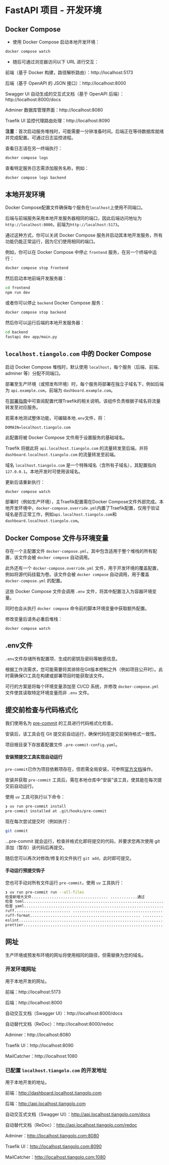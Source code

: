 # FastAPI 项目 - 开发环境

## Docker Compose

* 使用 Docker Compose 启动本地开发环境：

```bash
docker compose watch
```

* 随后可通过浏览器访问以下 URL 进行交互：

前端（基于 Docker 构建，路径解析路由）：http://localhost:5173

后端（基于 OpenAPI 的 JSON 接口）：http://localhost:8000

Swagger UI 自动生成的交互式文档（基于 OpenAPI 后端）：http://localhost:8000/docs

Adminer 数据库管理界面：http://localhost:8080

Traefik UI 监控代理路由处理：http://localhost:8090

**注意**：首次启动服务堆栈时，可能需要一分钟准备时间。后端正在等待数据库就绪并完成配置。可通过日志监控进程。

查看日志请在另一终端执行：

```bash
docker compose logs
```

查看特定服务日志需添加服务名称，例如：

```bash
docker compose logs backend
```

## 本地开发环境

Docker Compose配置文件确保每个服务在`localhost`上使用不同端口。

后端与前端服务采用本地开发服务器相同的端口，因此后端访问地址为`http://localhost:8000`，前端为`http://localhost:5173`。

通过这种方式，你可以关闭 Docker Compose 服务并启动其本地开发服务，所有功能仍能正常运行，因为它们使用相同的端口。

例如，你可以在 Docker Compose 中停止 `frontend` 服务，在另一个终端中运行：

```bash
docker compose stop frontend
```

然后启动本地前端开发服务器：

```bash
cd frontend
npm run dev
```

或者你可以停止 `backend` Docker Compose 服务：

```bash
docker compose stop backend
```

然后你可以运行后端的本地开发服务器：

```bash
cd backend
fastapi dev app/main.py
```

## `localhost.tiangolo.com` 中的 Docker Compose

启动 Docker Compose 堆栈时，默认使用 `localhost`，每个服务（后端、前端、adminer 等）分配不同端口。

部署至生产环境（或预发布环境）时，每个服务将部署在独立子域名下，例如后端为 `api.example.com`，前端为 `dashboard.example.com`。

在[部署指南](deployment.md)中可查阅配置代理Traefik的相关说明。该组件负责根据子域名将流量转发至对应服务。

若需本地测试整体功能，可编辑本地`.env`文件，将：

```dotenv
DOMAIN=localhost.tiangolo.com
```

此配置将被 Docker Compose 文件用于设置服务的基础域名。

Traefik 将据此将 `api.localhost.tiangolo.com` 的流量转发至后端，并将 `dashboard.localhost.tiangolo.com` 的流量转发至前端。

域名 `localhost.tiangolo.com` 是一个特殊域名（含所有子域名），其配置指向 `127.0.0.1`。本地开发时可使用该域名。

更新后请重新执行：

```bash
docker compose watch
```

部署时（例如生产环境），主Traefik配置需在Docker Compose文件外部完成。本地开发环境中，`docker-compose.override.yml`内置了Traefik配置，仅用于验证域名是否正常工作，例如`api.localhost.tiangolo.com`和`dashboard.localhost.tiangolo.com`。

## Docker Compose 文件与环境变量

存在一个主配置文件 `docker-compose.yml`，其中包含适用于整个堆栈的所有配置，该文件会被 `docker compose` 自动调用。

此外还有一个 `docker-compose.override.yml` 文件，用于开发环境的覆盖配置，例如将源代码挂载为卷。该文件会被 `docker compose` 自动调用，用于覆盖 `docker-compose.yml` 的配置。

这些 Docker Compose 文件会调用 `.env` 文件，将其中配置注入为容器环境变量。

同时也会从执行 `docker compose` 命令前的脚本环境变量中获取额外配置。

修改变量后请务必重启堆栈：

```bash
docker compose watch
```

## .env文件

`.env`文件存储所有配置项、生成的密钥及密码等敏感信息。

根据工作流需求，您可能需要将其排除在Git版本控制之外（例如项目公开时）。此时需确保CI工具在构建或部署项目时能获取该文件。

可行的方案是将每个环境变量添加至 CI/CD 系统，并修改 `docker-compose.yml` 文件使其读取特定环境变量而非 `.env` 文件。

## 提交前检查与代码格式化

我们使用名为 [pre-commit](https://pre-commit.com/) 的工具进行代码格式化检查。

安装后，该工具会在 Git 提交前自动运行，确保代码在提交前保持格式一致性。

项目根目录下存放着配置文件 `.pre-commit-config.yaml`。

#### 安装预提交工具实现自动运行

`pre-commit`已作为项目依赖项存在，但若需全局安装，可参照[官方文档](https://pre-commit.com/)操作。

安装并获取 `pre-commit` 工具后，需在本地仓库中“安装”该工具，使其能在每次提交前自动运行。

使用 `uv` 工具可执行以下命令：

```bash
❯ uv run pre-commit install
pre-commit installed at .git/hooks/pre-commit
```

现在每次尝试提交时（例如执行：

```bash
git commit
```

...pre-commit 就会运行，检查并格式化即将提交的代码，并要求您再次使用 git 添加（暂存）该代码后再提交。

随后您可以再次对修改/修复的文件执行 `git add`，此时即可提交。

#### 手动运行预提交钩子

您也可手动对所有文件运行 `pre-commit`，使用 `uv` 工具执行：

```bash
❯ uv run pre-commit run --all-files
检查新增大文件.................................. ............通过
检查 toml............................................................... 通过
检查 yaml...............................................................通过
ruff......................... ............................................通过
ruff-format................................................. .............通过
eslint................................................................... 通过
prettier.................................................................通过
```

## 网址

生产环境或预发布环境的网址将使用相同的路径，但需替换为您的域名。

### 开发环境网址

用于本地开发的网址。

前端：http://localhost:5173

后端：http://localhost:8000

自动交互文档（Swagger UI）：http://localhost:8000/docs

自动替代文档（ReDoc）：http://localhost:8000/redoc

Adminer：http://localhost:8080

Traefik UI：http://localhost:8090

MailCatcher：http://localhost:1080

### 已配置 `localhost.tiangolo.com` 的开发地址

用于本地开发的地址。

前端：http://dashboard.localhost.tiangolo.com

后端：http://api.localhost.tiangolo.com

自动交互式文档（Swagger UI）：http://api.localhost.tiangolo.com/docs

自动替代文档（ReDoc）：http://api.localhost.tiangolo.com/redoc

Adminer：http://localhost.tiangolo.com:8080

Traefik UI：http://localhost.tiangolo.com:8090

MailCatcher：http://localhost.tiangolo.com:1080